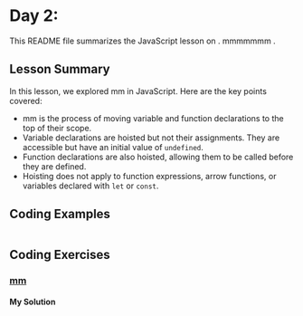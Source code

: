 # Day 2: 

This README file summarizes the JavaScript lesson on .
mmmmmmm .

## Lesson Summary

In this lesson, we explored mm in JavaScript. Here are the key points covered:

- mm is the process of moving variable and function declarations to the top of their scope.
- Variable declarations are hoisted but not their assignments. They are accessible but have an initial value of `undefined`.
- Function declarations are also hoisted, allowing them to be called before they are defined.
- Hoisting does not apply to function expressions, arrow functions, or variables declared with `let` or `const`.

## Coding Examples

```javascript


```


## Coding Exercises

### [mm](https://www.freecodecamp.org/learn/javascript-algorithms-and-data-structures/basic-algorithm-scripting/factorialize-a-number)

#### My Solution


```javascript


```
